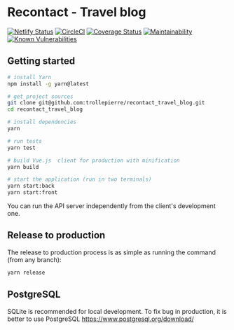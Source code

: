 # Recontact - Travel blog

[![Netlify Status](https://api.netlify.com/api/v1/badges/56d6576e-c95a-41b4-999f-9e0bab48d768/deploy-status)](https://app.netlify.com/sites/inspiring-bardeen-ca64f5/deploys)
[![CircleCI](https://circleci.com/gh/trollepierre/recontact_travel_blog/tree/master.svg?style=svg)](https://circleci.com/gh/trollepierre/recontact_travel_blog/tree/master)
[![Coverage Status](https://coveralls.io/repos/github/trollepierre/recontact_travel_blog/badge.svg)](https://coveralls.io/github/trollepierre/recontact_travel_blog)
[![Maintainability](https://api.codeclimate.com/v1/badges/5f37552833dea8b9ae48/maintainability)](https://codeclimate.com/github/trollepierre/recontact_travel_blog/maintainability)
[![Known Vulnerabilities](https://snyk.io/test/github/trollepierre/recontact_travel_blog/badge.svg)](https://snyk.io/test/github/trollepierre/recontact_travel_blog)

## Getting started


``` bash
# install Yarn
npm install -g yarn@latest

# get project sources
git clone git@github.com:trollepierre/recontact_travel_blog.git
cd recontact_travel_blog

# install dependencies
yarn

# run tests
yarn test

# build Vue.js  client for production with minification
yarn build

# start the application (run in two terminals)
yarn start:back
yarn start:front
```

You can run the API server independently from the client's development one.

## Release to production

The release to production process is as simple as running the command (from any branch):

```bash
yarn release
```

## PostgreSQL

SQLite is recommended for local development. To fix bug in production, it is better to use PostgreSQL
https://www.postgresql.org/download/
